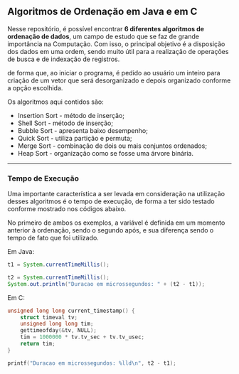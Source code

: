 ## Algoritmos de Ordenação em Java e em C

Nesse repositório, é possível encontrar <strong>6 diferentes algoritmos de ordenação de dados</strong>, um campo de estudo que se faz de grande importância na Computação. Com isso, o principal objetivo é a disposição dos dados em uma ordem, sendo muito útil para a realização de operações de busca e de indexação de registros.

de forma que, ao iniciar o programa, é pedido ao usuário um inteiro para criação de um vetor que será desorganizado e depois organizado conforme a opção escolhida.

Os algoritmos aqui contidos são:
- Insertion Sort - método de inserção;
- Shell Sort - método de inserção;
- Bubble Sort - apresenta baixo desempenho;
- Quick Sort - utiliza partição e permuta;
- Merge Sort - combinação de dois ou mais conjuntos ordenados;
- Heap Sort - organização como se fosse uma árvore binária.

---

### Tempo de Execução

Uma importante característica a ser levada em consideração na utilização desses algoritmos é o <storng>tempo de execução</strong>, de forma a ter sido testado conforme mostrado nos códigos abaixo.

No primeiro de ambos os exemplos, a variável é definida em um momento anterior à ordenação, sendo o segundo após, e sua diferença sendo o tempo de fato que foi utilizado.

Em Java:

```java
t1 = System.currentTimeMillis();
```

```java
t2 = System.currentTimeMillis();
System.out.println("Duracao em microssegundos: " + (t2 - t1));
```

Em C:

```C
unsigned long long current_timestamp() {
    struct timeval tv;
    unsigned long long tim;
    gettimeofday(&tv, NULL);
    tim = 1000000 * tv.tv_sec + tv.tv_usec;
    return tim;
}
```

```C
printf("Duracao em microssegundos: %lld\n", t2 - t1);
```
